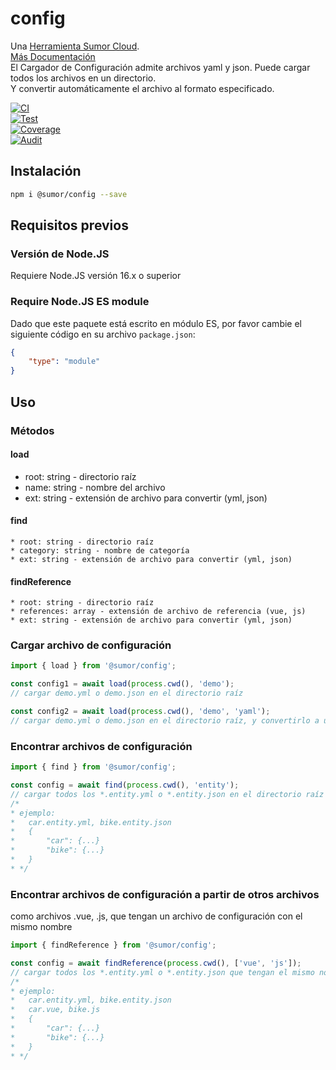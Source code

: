 # config
Una [Herramienta Sumor Cloud](https://sumor.cloud).  
[Más Documentación](https://sumor.cloud)  
El Cargador de Configuración admite archivos yaml y json. Puede cargar todos los archivos en un directorio.  
Y convertir automáticamente el archivo al formato especificado.

[![CI](https://github.com/sumor-cloud/config/actions/workflows/ci.yml/badge.svg)](https://github.com/sumor-cloud/config/actions/workflows/ci.yml)  
[![Test](https://github.com/sumor-cloud/config/actions/workflows/ut.yml/badge.svg)](https://github.com/sumor-cloud/config/actions/workflows/ut.yml)  
[![Coverage](https://github.com/sumor-cloud/config/actions/workflows/coverage.yml/badge.svg)](https://github.com/sumor-cloud/config/actions/workflows/coverage.yml)  
[![Audit](https://github.com/sumor-cloud/config/actions/workflows/audit.yml/badge.svg)](https://github.com/sumor-cloud/config/actions/workflows/audit.yml)

## Instalación
```bash
npm i @sumor/config --save
```

## Requisitos previos

### Versión de Node.JS
Requiere Node.JS versión 16.x o superior

### Require Node.JS ES module
Dado que este paquete está escrito en módulo ES,
por favor cambie el siguiente código en su archivo `package.json`:
```json
{
    "type": "module"
}
```

## Uso

### Métodos

#### load
 * root: string - directorio raíz
 * name: string - nombre del archivo
 * ext: string - extensión de archivo para convertir (yml, json)

#### find
    * root: string - directorio raíz
    * category: string - nombre de categoría
    * ext: string - extensión de archivo para convertir (yml, json)

#### findReference
    * root: string - directorio raíz
    * references: array - extensión de archivo de referencia (vue, js)
    * ext: string - extensión de archivo para convertir (yml, json)

### Cargar archivo de configuración

```javascript
import { load } from '@sumor/config';

const config1 = await load(process.cwd(), 'demo');
// cargar demo.yml o demo.json en el directorio raíz

const config2 = await load(process.cwd(), 'demo', 'yaml');
// cargar demo.yml o demo.json en el directorio raíz, y convertirlo a un archivo de formato yaml

```

### Encontrar archivos de configuración

```javascript
import { find } from '@sumor/config';

const config = await find(process.cwd(), 'entity');
// cargar todos los *.entity.yml o *.entity.json en el directorio raíz
/*
* ejemplo:
*   car.entity.yml, bike.entity.json
*   {
*       "car": {...}
*       "bike": {...}
*   }
* */
```

### Encontrar archivos de configuración a partir de otros archivos
como archivos .vue, .js, que tengan un archivo de configuración con el mismo nombre

```javascript
import { findReference } from '@sumor/config';

const config = await findReference(process.cwd(), ['vue', 'js']);
// cargar todos los *.entity.yml o *.entity.json que tengan el mismo nombre que *.vue o *.js en el directorio raíz
/*
* ejemplo:
*   car.entity.yml, bike.entity.json
*   car.vue, bike.js
*   {
*       "car": {...}
*       "bike": {...}
*   }
* */
```